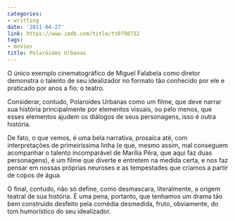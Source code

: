 ```yaml
---
categories:
- writting
date: '2011-04-27'
link: https://www.imdb.com/title/tt0798732
tags:
- movies
title: Polaróides Urbanas
---
```


O único exemplo cinematográfico de Miguel Falabela como diretor demonstra o talento de seu idealizador no formato tão conhecido por ele e praticado por anos a fio: o teatro.

Considerar, contudo, Polaroides Urbanas como um filme, que deve narrar sua história principalmente por elementos visuais, ou pelo menos, que esses elementos ajudem os diálogos de seus personagens, isso é outra história.

De fato, o que vemos, é uma bela narrativa, prosaica até, com interpretações de primeiríssima linha (e que, mesmo assim, mal conseguem acompanhar o talento incomparável de Marília Pêra, que aqui faz duas personagens), é um filme que diverte e entretem na medida certa, e nos faz pensar em nossas próprias neuroses e as tempestades que criamos a partir de copos de água.

O final, contudo, não só define, como desmascara, literalmente, a origem teatral de sua história. É uma pena, portanto, que tenhamos um drama tão bem construído desfeito pela comédia desmedida, fruto, obviamente, do tom humorístico do seu idealizador.